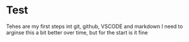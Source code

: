 # Test
Tehes are my first steps int git, github, VSCODE and markdown 
I need to arginse this a bit better over time, but for the start is it fine
